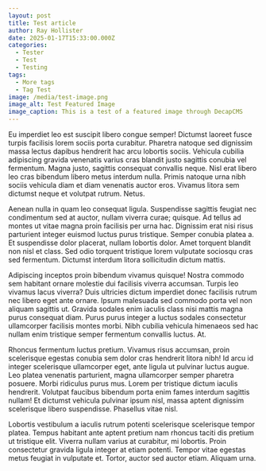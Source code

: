 ```yaml
---
layout: post
title: Test article
author: Ray Hollister
date: 2025-01-17T15:33:00.000Z
categories:
  - Tester
  - Test
  - Testing
tags:
  - More tags
  - Tag Test
image: /media/test-image.png
image_alt: Test Featured Image
image_caption: This is a test of a featured image through DecapCMS
---
```

Eu imperdiet leo est suscipit libero congue semper! Dictumst laoreet fusce turpis facilisis lorem sociis porta curabitur. Pharetra natoque sed dignissim massa lectus dapibus hendrerit hac arcu lobortis sociis. Vehicula cubilia adipiscing gravida venenatis varius cras blandit justo sagittis conubia vel fermentum. Magna justo, sagittis consequat convallis neque. Nisl erat libero leo cras bibendum libero metus interdum nulla. Primis natoque urna nibh sociis vehicula diam et diam venenatis auctor eros. Vivamus litora sem dictumst neque et volutpat rutrum. Netus.

Aenean nulla in quam leo consequat ligula. Suspendisse sagittis feugiat nec condimentum sed at auctor, nullam viverra curae; quisque. Ad tellus ad montes ut vitae magna proin facilisis per urna hac. Dignissim erat nisi risus parturient integer euismod luctus purus tristique. Semper conubia platea a. Et suspendisse dolor placerat, nullam lobortis dolor. Amet torquent blandit non nisl et class. Sed odio torquent tristique lorem vulputate sociosqu cras sed fermentum. Dictumst interdum litora sollicitudin dictum mattis.

Adipiscing inceptos proin bibendum vivamus quisque! Nostra commodo sem habitant ornare molestie dui facilisis viverra accumsan. Turpis leo vivamus lacus viverra? Duis ultricies dictum imperdiet donec facilisis rutrum nec libero eget ante ornare. Ipsum malesuada sed commodo porta vel non aliquam sagittis ut. Gravida sodales enim iaculis class nisi mattis magna purus consequat diam. Purus purus integer a luctus sodales consectetur ullamcorper facilisis montes morbi. Nibh cubilia vehicula himenaeos sed hac nullam enim tristique semper fermentum convallis luctus. At.

Rhoncus fermentum luctus pretium. Vivamus risus accumsan, proin scelerisque egestas conubia sem dolor cras hendrerit litora nibh! Id arcu id integer scelerisque ullamcorper eget, ante ligula ut pulvinar luctus augue. Leo platea venenatis parturient, magna ullamcorper semper pharetra posuere. Morbi ridiculus purus mus. Lorem per tristique dictum iaculis hendrerit. Volutpat faucibus bibendum porta enim fames interdum sagittis nullam! Et dictumst vehicula pulvinar ipsum nisl, massa aptent dignissim scelerisque libero suspendisse. Phasellus vitae nisl.

Lobortis vestibulum a iaculis rutrum potenti scelerisque scelerisque tempor platea. Tempus habitant ante aptent pretium nam rhoncus taciti dis pretium ut tristique elit. Viverra nullam varius at curabitur, mi lobortis. Proin consectetur gravida ligula integer at etiam potenti. Tempor vitae egestas metus feugiat in vulputate et. Tortor, auctor sed auctor etiam. Aliquam urna.
